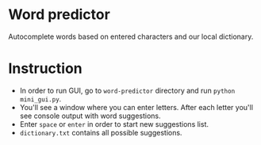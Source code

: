 # Word predictor

Autocomplete words based on entered characters and our local dictionary.

# Instruction
  - In order to run GUI, go to `word-predictor` directory and run `python mini_gui.py`.
  - You'll see a window where you can enter letters. After each letter you'll see console output with word suggestions.
  - Enter `space` or `enter` in order to start new suggestions list.
  - `dictionary.txt` contains all possible suggestions.
